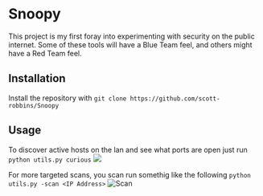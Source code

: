 # Snoopy 
This project is my first foray into experimenting with security on the public internet. Some of 
these tools will have a Blue Team feel, and others might have a Red Team feel.

## Installation
Install the repository with `git clone https://github.com/scott-robbins/Snoopy`

## Usage
To discover active hosts on the lan and see what ports are open just run `python utils.py curious`
![](https://raw.githubusercontent.com/scott-robbins/Snoopy/master/resources/example_discovery.png)

For more targeted scans, you scan run somethig like the following `python utils.py -scan <IP Address>`
![Scan](https://raw.githubusercontent.com/scott-robbins/Snoopy/master/resources/ex_scan.png)

